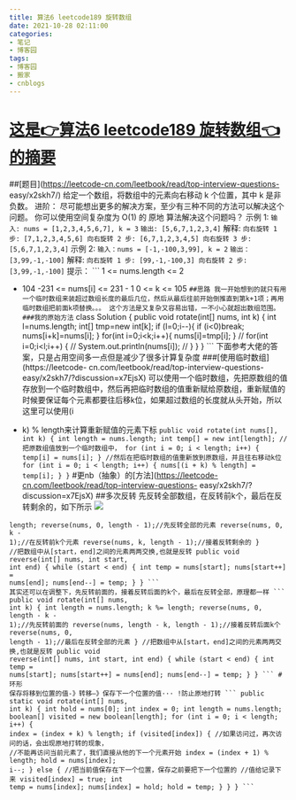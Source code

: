 ```yaml
---
title: 算法6 leetcode189 旋转数组
date: 2021-10-28 02:11:00
categories:
- 笔记
- 博客园
tags:
- 博客园
- 搬家
- cnblogs
---
```

# [这是👉算法6 leetcode189 旋转数组👈的摘要](../../../../2021/10/28/cnblog_15474258/)
<!--more-->
##[题目](https://leetcode-cn.com/leetbook/read/top-interview-questions-
easy/x2skh7/) 给定一个数组，将数组中的元素向右移动 k 个位置，其中 k 是非负数。 进阶：
尽可能想出更多的解决方案，至少有三种不同的方法可以解决这个问题。 你可以使用空间复杂度为 O(1) 的 原地 算法解决这个问题吗？ 示例 1: `输入:
nums = [1,2,3,4,5,6,7], k = 3` `输出: [5,6,7,1,2,3,4]` 解释: ``` 向右旋转 1 步:
[7,1,2,3,4,5,6] 向右旋转 2 步: [6,7,1,2,3,4,5] 向右旋转 3 步: [5,6,7,1,2,3,4] ``` 示例 2:
``` 输入：nums = [-1,-100,3,99], k = 2 ``` ``` 输出：[3,99,-1,-100] ``` 解释: ``` 向右旋转
1 步: [99,-1,-100,3] 向右旋转 2 步: [3,99,-1,-100] ``` 提示： ``` 1 <= nums.length <= 2
* 104 -231 <= nums[i] <= 231 - 1 0 <= k <= 105 ``` ##思路
我一开始想到的就只有用一个临时数组来装超过数组长度的最后几位，然后从最后往前开始倒推直到第k+1项；再用临时数组把前面k项替换。。。
这个方法是又复杂又容易出错，一不小心就超出数组范围。 ###我的原始方法 ``` class Solution { public void
rotate(int[] nums, int k) { int l=nums.length; int[] tmp=new int[k]; if
(l=0;i--){ if (i<0)break; nums[i+k]=nums[i]; } for(int i=0;i<k;i++){
nums[i]=tmp[i]; } // for(int i=0;i<l;i++) { // System.out.println(nums[i]); //
} } } ``` 下面参考大佬的答案，只是占用空间多一点但是减少了很多计算复杂度 ###[使用临时数组](https://leetcode-
cn.com/leetbook/read/top-interview-questions-easy/x2skh7/?discussion=x7EjsX)
可以使用一个临时数组，先把原数组的值存放到一个临时数组中，然后再把临时数组的值重新赋给原数组，重新赋值的时候要保证每个元素都要往后移k位，如果超过数组的长度就从头开始，所以这里可以使用(i
+ k) % length来计算重新赋值的元素下标 ``` public void rotate(int nums[], int k) { int
length = nums.length; int temp[] = new int[length]; //把原数组值放到一个临时数组中， for (int
i = 0; i < length; i++) { temp[i] = nums[i]; } //然后在把临时数组的值重新放到原数组，并且往右移动k位
for (int i = 0; i < length; i++) { nums[(i + k) % length] = temp[i]; } } ```
#更nb（抽象）的[方法](https://leetcode-cn.com/leetbook/read/top-interview-questions-
easy/x2skh7/?discussion=x7EjsX) ##多次反转 先反转全部数组，在反转前k个，最后在反转剩余的，如下所示
![](https://img2020.cnblogs.com/blog/2015058/202110/2015058-20211028095925390-2014945251.png)
``` public void rotate(int[] nums, int k) { int length = nums.length; k %=
length; reverse(nums, 0, length - 1);//先反转全部的元素 reverse(nums, 0, k -
1);//在反转前k个元素 reverse(nums, k, length - 1);//接着反转剩余的 }
//把数组中从[start，end]之间的元素两两交换,也就是反转 public void reverse(int[] nums, int start,
int end) { while (start < end) { int temp = nums[start]; nums[start++] =
nums[end]; nums[end--] = temp; } } ```
其实还可以在调整下，先反转前面的，接着反转后面的k个，最后在反转全部，原理都一样 ``` public void rotate(int[] nums,
int k) { int length = nums.length; k %= length; reverse(nums, 0, length - k -
1);//先反转前面的 reverse(nums, length - k, length - 1);//接着反转后面k个 reverse(nums, 0,
length - 1);//最后在反转全部的元素 } //把数组中从[start，end]之间的元素两两交换,也就是反转 public void
reverse(int[] nums, int start, int end) { while (start < end) { int temp =
nums[start]; nums[start++] = nums[end]; nums[end--] = temp; } } ``` #环形
保存将移到位置的值-》转移—》保存下一个位置的值··· !防止原地打转 ``` public static void rotate(int[] nums,
int k) { int hold = nums[0]; int index = 0; int length = nums.length;
boolean[] visited = new boolean[length]; for (int i = 0; i < length; i++) {
index = (index + k) % length; if (visited[index]) { //如果访问过，再次访问的话，会出现原地打转的现象，
//不能再访问当前元素了，我们直接从他的下一个元素开始 index = (index + 1) % length; hold = nums[index];
i--; } else { //把当前值保存在下一个位置，保存之前要把下一个位置的 //值给记录下来 visited[index] = true; int
temp = nums[index]; nums[index] = hold; hold = temp; } } } ```


